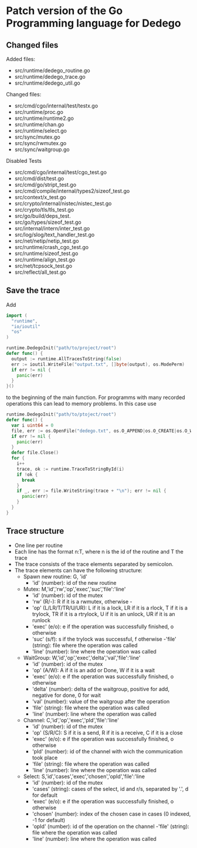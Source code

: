 # Patch version of the Go Programming language for Dedego

## Changed files
Added files:

- src/runtime/dedego_routine.go
- src/runtime/dedego_trace.go
- src/runtime/dedego_util.go

Changed files:

- src/cmd/cgo/internal/test/testx.go
- src/runtime/proc.go
- src/runtime/runtime2.go
- src/runtime/chan.go
- src/runtime/select.go
- src/sync/mutex.go
- src/sync/rwmutex.go
- src/sync/waitgroup.go

Disabled Tests

- src/cmd/cgo/internal/test/cgo_test.go
- src/cmd/dist/test.go
- src/cmd/go/stript_test.go
- src/cmd/compile/internal/types2/sizeof_test.go
- src/context/x_test.go
- src/crypto/internal/nistec/nistec_test.go
- src/crypto/tls/tls_test.go
- src/go/build/deps_test.
- src/go/types/sizeof_test.go
- src/internal/intern/inter_test.go
- src/log/slog/text_handler_test.go
- src/net/netip/netip_test.go
- src/runtime/crash_cgo_test.go
- src/runtime/sizeof_test.go
- src/runtime/align_test.go
- src/net/tcpsock_test.go
- src/reflect/all_test.go

## Save the trace

Add

```go
import (
  "runtime",
  "io/ioutil"
  "os"
)

runtime.DedegoInit("path/to/project/root")
defer func() {
  output := runtime.AllTracesToString(false)
  err := ioutil.WriteFile("output.txt", []byte(output), os.ModePerm)
  if err != nil {
    panic(err)
  }
}()
```

to the beginning of the main function. For programms with many recorded 
operations this can lead to memory problems. In this case use

```go
runtime.DedegoInit("path/to/ptoject/root")
defer func() {
  var i uint64 = 0
  file, err := os.OpenFile("dedego.txt", os.O_APPEND|os.O_CREATE|os.O_WRONLY, 0644)
  if err != nil {
    panic(err)
  }
  defer file.Close()
  for {
    i++
    trace, ok := runtime.TraceToStringById(i)
    if !ok {
      break
    }
    if _, err := file.WriteString(trace + "\n"); err != nil {
      panic(err)
    }
  }
}
```

## Trace structure

- One line per routine
- Each line has the format n:T, where n is the id of the routine and T the trace
- The trace consists of the trace elements separated by semicolon.
- The trace elements can have the following structure:
  - Spawn new routine: G, 'id'
    - 'id' (number): id of the new routine
  - Mutex: M,'id','rw','op','exec','suc','file':'line'
    - 'id' (number): id of the mutex
    - 'rw' (R/-): R if it is a rwmutex, otherwise -
    - 'op' (L/LR/T/TR/U/UR): L if it is a lock, LR if it is a rlock, T if it is a trylock, TR if it is a rtrylock, U if it is an unlock, UR if it is an runlock
    - 'exec' (e/o): e if the operation was successfully finished, o otherwise
    - 'suc' (s/f): s if the trylock was successful, f otherwise
    -'file' (string): file where the operation was called
    - 'line' (number): line where the operation was called
  - WaitGroup: W,'id','op','exec','delta','val','file':'line'
    - 'id' (number): id of the mutex
    - 'op' (A/W): A if it is an add or Done, W if it is a wait
    - 'exec' (e/o): e if the operation was successfully finished, o otherwise
    - 'delta' (number): delta of the waitgroup, positive for add, negative for done, 0 for wait
    - 'val' (number): value of the waitgroup after the operation
    - 'file' (string): file where the operation was called
    - 'line' (number): line where the operation was called
  - Channel: C,'id','op','exec','pId','file':'line'
    - 'id' (number): id of the mutex
    - 'op' (S/R/C): S if it is a send, R if it is a receive, C if it is a close
    - 'exec' (e/o): e if the operation was successfully finished, o otherwise
    - 'pId' (number): id of the channel with wich the communication took place
    - 'file' (string): file where the operation was called
    - 'line' (number): line where the operation was called
  - Select: S,'id','cases','exec','chosen','opId','file':'line
    - 'id' (number): id of the mutex
    - 'cases' (string): cases of the select, id and r/s, separated by '.', d for default
    - 'exec' (e/o): e if the operation was successfully finished, o otherwise
    - 'chosen' (number): index of the chosen case in cases (0 indexed, -1 for default)
    - 'opId' (number): id of the operation on the channel
    -'file' (string): file where the operation was called
    - 'line' (number): line where the operation was called